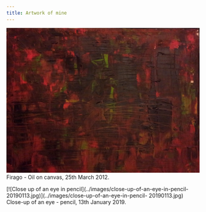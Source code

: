 ```yaml
---
title: Artwork of mine
---
```


[![Firago - oil painting](../images/firago-20120325.jpg)](../images/firago-20120325.jpg)
Firago - Oil on canvas, 25th March 2012.

[![Close up of an eye in pencil](../images/close-up-of-an-eye-in-pencil- 20190113.jpg)](../images/close-up-of-an-eye-in-pencil- 20190113.jpg)
Close-up of an eye - pencil, 13th January 2019.
